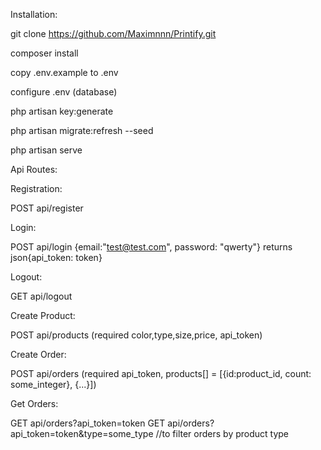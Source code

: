 Installation:

git clone https://github.com/Maximnnn/Printify.git

composer install

copy .env.example to .env

configure .env (database)

php artisan key:generate

php artisan migrate:refresh --seed

php artisan serve



Api Routes:

Registration:

POST api/register

Login:

POST api/login {email:"test@test.com", password: "qwerty"}    returns json{api_token: token}

Logout:

GET api/logout

Create Product:

POST api/products (required color,type,size,price, api_token)

Create Order:

POST api/orders (required api_token, products[] = [{id:product_id, count: some_integer}, {...}])

Get Orders:

GET api/orders?api_token=token
GET api/orders?api_token=token&type=some_type //to filter orders by product type
